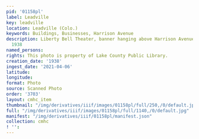 ```yaml
---
pid: '01158pl'
label: Leadville
key: leadville
location: Leadville (Colo.)
keywords: Buildings, Businesses, Harrison Avenue
description: Liberty Bell Theater, banner hanging above Harrison Avenue, "Robin Hood,"
  1938
named_persons: 
rights: This photo is property of Lake County Public Library.
creation_date: '1938'
ingest_date: '2021-04-06'
latitude: 
longitude: 
format: Photo
source: Scanned Photo
order: '3703'
layout: cmhc_item
thumbnail: "/img/derivatives/iiif/images/01158pl/full/250,/0/default.jpg"
full: "/img/derivatives/iiif/images/01158pl/full/1140,/0/default.jpg"
manifest: "/img/derivatives/iiif/01158pl/manifest.json"
collection: cmhc
! '': 
---
```

